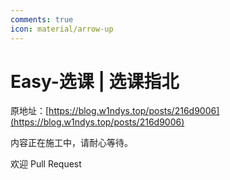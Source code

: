 ```yaml
---
comments: true
icon: material/arrow-up
---
```


# Easy-选课 | 选课指北

原地址：[https://blog.w1ndys.top/posts/216d9006](https://blog.w1ndys.top/posts/216d9006)

内容正在施工中，请耐心等待。

欢迎 Pull Request
